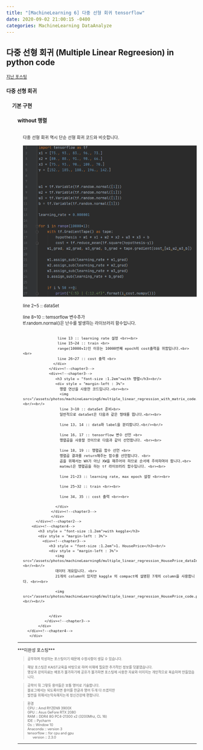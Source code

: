 ```yaml
---
title: "[MachineLearning 6] 다중 선형 회귀 tensorflow"
date: 2020-09-02 21:00:15 -0400
categories: MachineLearning DataAnalyze
---
```

## 다중 선형 회귀 (Multiple Linear Regreesion) in python code


<div style = "font-size :0.8em"><!--Largest-->
  <a href = "https://can019.github.io/machinelearning/dataanalyze/MachineLearning-AI-5/">지난 포스팅</a><br/>
  <div><!--chapter1-->
    <h3 style = "font-size :1.2em"> 다중 선형 회귀</h3>
    	<div style = "margin-left : 3%">
		      <div><!--chapter2-->
    	       <h3 style = "font-size :1.2em">기본 구현</h3>
    				 <div style = "margin-left : 3%">
               <div><!--chapter3-->
                  <h3 style = "font-size :1.2em">without 행렬</h3><br/>
                  <div style = "margin-left : 3%">
                    다중 선형 회귀 역시 단순 선형 회귀 코드와 비슷합니다.<br/><br/>
                    <img src="/assets/photos/machineLearning6/multiple_linear_regression_without_matrix_code.png"><br/><br/>
                    line 2~5 :: dataSet <br><br>
                    line 8~10 :: temsorflow 변수추가 <br>
                    tf.random.normal()은 난수를 발생하는 라이브러리 함수입니다.<br><br>

                    line 13 :: learning rate 설정 <br><br>
                    line 15~24 :: train <br>
                    range(10000+1)인 이유는 10000번째 epoch의 cost출력을 위함입니다.<br><br>
                    line 26~27 :: cost 출력 <br>
                  </div>
                </div><!--chapter3-->
                <div><!--chapter3-->
                   <h3 style = "font-size :1.2em">with 행렬</h3><br/>
                   <div style = "margin-left : 3%">
                     행렬 연산을 사용한 코드입니다.<br><br>
                     <img src="/assets/photos/machineLearning6/multiple_linear_regression_with_matrix_code.png"><br/><br/>
                     line 3~10 :: dataSet 준비<br>
                     일반적으로 dataSet은 다음과 같은 형태를 띕니다.<br><br>

                     line 13, 14 :: data와 label을 분리합니다.<br/><br/>

                     line 16, 17 :: tensorflow 변수 선언 <br>
                     행렬곱을 사용할 것이므로 다음과 같이 선언합니다. <br><br>

                     line 18, 19 :: 행렬곱 함수 선언 <br>
                     행렬곱 결과를 return해주는 함수를 선언합니다. <br>
                     곱을 위해서는 WX가 아닌 XW을 해주어야 하므로 순서에 주의하여야 합니다.<br>
                     matmul은 행렬곱을 하는 tf 라이브러리 함수입니다. <br><br>

                     line 21~23 :: learning rate, max epoch 설정 <br><br>

                     line 25~32 :: train <br><br>

                     line 34, 35 :: cost 출력 <br><br>

                   </div>
                 </div><!--chapter3-->
  			     </div>
  		  </div><!--chapter2-->
        <div><!--chapter4-->
           <h3 style = "font-size :1.2em">with keggle</h3>
           <div style = "margin-left : 3%">
             <div><!--chapter3-->
                <h3 style = "font-size :1.2em">1. HousePrice</h3><br/>
                <div style = "margin-left : 3%">
                   <img src="/assets/photos/machineLearning6/multiple_linear_regression_HousePrice_dataInfo.png"><br/><br/>
                   데이터 개요입니다. <br>
                   21개의 column이 있지만 kaggle 의 compact에 설명된 7개의 column을 사용합니다. <br><br>

                   <img src="/assets/photos/machineLearning6/multiple_linear_regression_HousePrice_code.png"><br/><br/>
                   

                </div>
              </div><!--chapter3-->
           </div>
      </div><!--chapter4-->
	   </div>
  </div><!--chapter1-->
 <hr/>
    ***미완성 포스팅***<br/>
   <div style = "font-size :0.8em"><!--blockquote-->
   <blockquote> 공부하며 작성하는 포스팅이기 때문에 수정사항이 생길 수 있습니다. </blockquote>
   <blockquote>해당 포스팅은 KAIST교육을 바탕으로 하며 이해에 필요한 추가적인 정보를 덧붙였습니다.<br/>
  	영상과 강의자료는 배포가 불가하기에 공유가 불가하면 포스팅에 사용한 자료와 이미지는 개인적으로 복습하며 만들었습니다. </blockquote>
  	<blockquote> 공학이 뭐 그렇듯 용어들은 보통 영어로 기술합니다.<br/>
   	 블로그에서는 되도록이면 용어를 한글과 영어 두개 다 쓰겠지만<br/>
   	 발전을 위해서는익숙해지는게 정신건강에 편합니다.
  </blockquote>
  <blockquote>
  	  환경<br/>
   	CPU :: Amd RYZEN9 3900X<br/>
   	GPU :: Asus GeFore RTX 2080<br/>
    	RAM :: DDR4 8G PC4-21300 x2 (3200Mhz, CL 16)<br/>
    	IDE :: Pycharm<br/>
    	Os :: Window 10<br/>
   	 Anaconda :: version 3<br/>
   	 tensorflow :: for cpu and gpu<br/>
    <div style = "margin-left : 3%">
       version :: 2.3.0<br/>
    </div>
  </blockquote>
</div><!--blockquote-->
  <hr/>
</div><!--Largest-->
